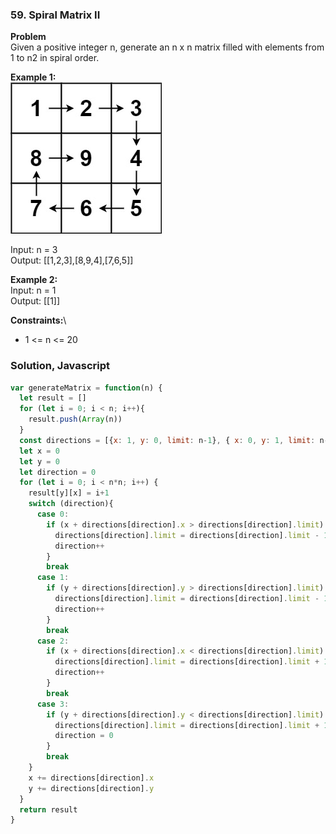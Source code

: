 ### 59. Spiral Matrix II

**Problem**\
Given a positive integer n, generate an n x n matrix filled with elements from 1 to n2 in spiral order.

**Example 1:**\
![alt text](image.png)

Input: n = 3\
Output: [[1,2,3],[8,9,4],[7,6,5]]

**Example 2:**\
Input: n = 1\
Output: [[1]]

**Constraints:**\
- 1 <= n <= 20

### Solution, Javascript

```javascript
var generateMatrix = function(n) {
  let result = []
  for (let i = 0; i < n; i++){
    result.push(Array(n))
  }
  const directions = [{x: 1, y: 0, limit: n-1}, { x: 0, y: 1, limit: n-1}, { x: -1, y : 0, limit: 0}, {x: 0, y: -1, limit: 1}]
  let x = 0
  let y = 0
  let direction = 0
  for (let i = 0; i < n*n; i++) {
    result[y][x] = i+1
    switch (direction){
      case 0:
        if (x + directions[direction].x > directions[direction].limit) {
          directions[direction].limit = directions[direction].limit - 1
          direction++
        } 
        break
      case 1:
        if (y + directions[direction].y > directions[direction].limit) {
          directions[direction].limit = directions[direction].limit - 1
          direction++
        } 
        break
      case 2:
        if (x + directions[direction].x < directions[direction].limit) {
          directions[direction].limit = directions[direction].limit + 1
          direction++
        } 
        break
      case 3:
        if (y + directions[direction].y < directions[direction].limit) {
          directions[direction].limit = directions[direction].limit + 1
          direction = 0
        } 
        break
    }
    x += directions[direction].x
    y += directions[direction].y
  }
  return result
}
```